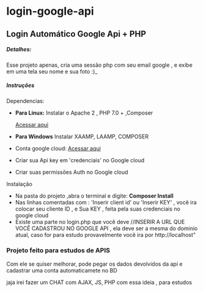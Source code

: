 # login-google-api

<h2>Login Automático Google Api + PHP</h2>
<h5>Detalhes:</h5>
<p>Esse projeto apenas, cria uma sessão php com seu email google , e exibe em uma tela seu nome e sua foto :)_ </p>

<h5>Instruções</h5>
<p>Dependencias:</p>
<ul>
  <li><p><b>Para Linux:</b>  Instalar o Apache 2 , PHP 7.0 + ,Composer</p> <a href='https://bityli.com/WVEaeU' target="_blank">Acessar aqui</a></li>
  <li><p><b>Para Windows</b>  Instalar XAAMP, LAAMP, COMPOSER</p></li>
  <li><p>Conta  google cloud:  <a href='https://cloud.google.com/?hl=pt-br' target="_blank">Acessar aqui</a></p></li>
  <li><p>Criar sua Api key em 'credenciais' no Google cloud </li>
  <li><p>Criar suas permissões Auth no Google cloud</li>
</ul>

<p>Instalação</p>

<ul>
  <li>Na pasta do projeto ,abra o terminal e digite: <b>Composer Install</b> </li>
  <li>Nas linhas comentadas com : 'Inserir client id' ou 'Inserir KEY' , você ira colocar seu cliente ID , e Sua KEY , feita pela suas credenciais no google cloud </li>
  <li> Existe uma parte no login.php que você deve //INSERIR A URL QUE VOCÊ CADASTROU NO GOOGLE API , ela deve ser a mesma do dominio atual, caso for para estudo provavelmente você ira por http://localhost"</li>
</ul>

<h3>Projeto feito para estudos de APIS</h3>
<p>Com ele se quiser melhorar, pode pegar os dados devolvidos da api e cadastrar uma conta automaticamete no BD</p>
<p>jaja irei fazer um CHAT com AJAX, JS, PHP com essa ideia , para estudos</p>
